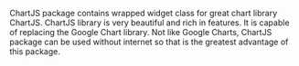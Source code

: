 ChartJS package contains wrapped widget class for great chart library ChartJS. ChartJS library is very beautiful and rich in features. It is capable of replacing the Google Chart library. Not like Google Charts, ChartJS package can be used without internet so that is the greatest advantage of this package.
